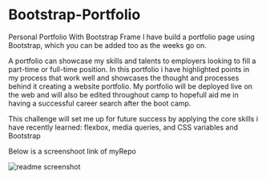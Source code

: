 # Bootstrap-Portfolio
Personal Portfolio With Bootstrap Frame
I have build a portfolio page using Bootstrap, which you can be added too as the weeks go on.

A portfolio can showcase my skills and talents to employers looking to fill a part-time or full-time position. In this portfolio i have highlighted points in my process that work well and showcases the thought and processes behind it creating a website portfolio. My portfolio will be deployed live on the web and will also be edited throughout camp to hopefull aid me in having a successful career search after the boot camp.

This challenge will set me up for future success by applying the core skills i have recently learned: flexbox, media queries, and CSS variables and Bootstrap

Below is a screenshoot link of myRepo

![readme screenshot](https://github.com/mosesalabi21/Bootstrap-Portfolio/assets/151676316/4974a9e0-8b06-48a0-af11-1de20170639c)

